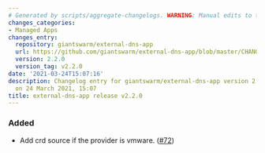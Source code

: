 ```yaml
---
# Generated by scripts/aggregate-changelogs. WARNING: Manual edits to this files will be overwritten.
changes_categories:
- Managed Apps
changes_entry:
  repository: giantswarm/external-dns-app
  url: https://github.com/giantswarm/external-dns-app/blob/master/CHANGELOG.md#220---2021-03-24
  version: 2.2.0
  version_tag: v2.2.0
date: '2021-03-24T15:07:16'
description: Changelog entry for giantswarm/external-dns-app version 2.2.0, published
  on 24 March 2021, 15:07
title: external-dns-app release v2.2.0
---
```


### Added
- Add crd source if the provider is vmware. ([#72](https://github.com/giantswarm/external-dns-app/pull/72))
